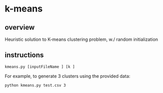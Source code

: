 # k-means
## overview
Heuristic solution to K-means clustering problem, w./ random initialization
## instructions
```
kmeans.py [inputFileName ] [k ]     
```
For example, to generate 3 clusters using the provided data:
```
python kmeans.py test.csv 3
```
